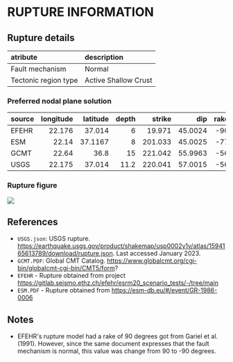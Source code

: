 # RUPTURE INFORMATION
    
## Rupture details

| atribute             | description          |
|:---------------------|:---------------------|
| Fault mechanism       | Normal               |
| Tectonic region type | Active Shallow Crust |

### Preferred nodal plane solution

| source   |   longitude |   latitude |   depth |   strike |     dip |   rake |   mag |
|:---------|------------:|-----------:|--------:|---------:|--------:|-------:|------:|
| EFEHR    |      22.176 |    37.014  |     6   |   19.971 | 45.0024 |    -90 |   6   |
| ESM      |      22.14  |    37.1167 |     8   |  201.033 | 45.0025 |    -77 |   5.9 |
| GCMT     |      22.64  |    36.8    |    15   |  221.042 | 55.9963 |    -56 |   5.9 |
| USGS     |      22.175 |    37.014  |    11.2 |  220.041 | 57.0015 |    -56 |   6   |

### Rupture figure

![](earthquake_ruptures.png)

## References

- `USGS.json`: USGS rupture. https://earthquake.usgs.gov/product/shakemap/usp0002y1v/atlas/1594165613789/download/rupture.json. Last accessed January 2023.
- `GCMT.PDF`: Global CMT Catalog. https://www.globalcmt.org/cgi-bin/globalcmt-cgi-bin/CMT5/form?
- `EFEHR` - Rupture obtained from project https://gitlab.seismo.ethz.ch/efehr/esrm20_scenario_tests/-/tree/main
- `ESM.PDF` - Rupture obtained from https://esm-db.eu/#/event/GR-1986-0006

## Notes

-  EFEHR's rupture model had a rake of 90 degrees got from Gariel et al. (1991). However, since the same document expresses that the fault mechanism is normal, this value was change from 90 to -90 degrees.